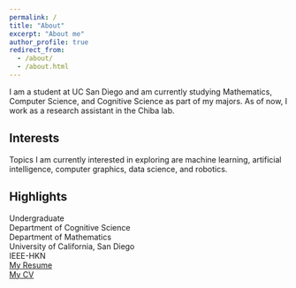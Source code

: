 ```yaml
---
permalink: /
title: "About"
excerpt: "About me"
author_profile: true
redirect_from: 
  - /about/
  - /about.html
---
```

I am a student at UC San Diego and am currently studying Mathematics, Computer Science, and Cognitive Science as part of my majors. As of now, I work as a research assistant in the Chiba lab. 

Interests
------
Topics I am currently interested in exploring are machine learning, artificial intelligence, computer graphics, data science, and robotics.

Highlights
------
Undergraduate  
Department of Cognitive Science  
Department of Mathematics  
University of California, San Diego  
IEEE-HKN  
<span style="color:blue">[My Resume](http://www.andythai.xyz/files/resume.pdf)</span>  
<span style="color:blue">[My CV](http://www.andythai.xyz/files/cv.pdf)</span>  
